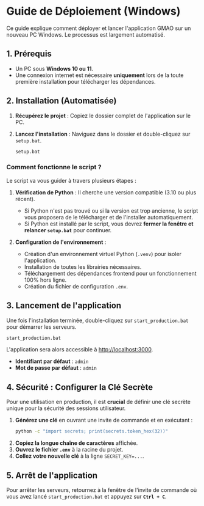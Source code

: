 # Guide de Déploiement (Windows)

Ce guide explique comment déployer et lancer l'application GMAO sur un nouveau PC Windows. Le processus est largement automatisé.

## 1. Prérequis

-   Un PC sous **Windows 10 ou 11**.
-   Une connexion internet est nécessaire **uniquement** lors de la toute première installation pour télécharger les dépendances.

## 2. Installation (Automatisée)

1.  **Récupérez le projet** : Copiez le dossier complet de l'application sur le PC.
2.  **Lancez l'installation** : Naviguez dans le dossier et double-cliquez sur `setup.bat`.

    ```bash
    setup.bat
    ```

### Comment fonctionne le script ?

Le script va vous guider à travers plusieurs étapes :

1.  **Vérification de Python** : Il cherche une version compatible (3.10 ou plus récent).
    -   Si Python n'est pas trouvé ou si la version est trop ancienne, le script vous proposera de le télécharger et de l'installer automatiquement.
    -   Si Python est installé par le script, vous devrez **fermer la fenêtre et relancer `setup.bat`** pour continuer.

2.  **Configuration de l'environnement** :
    -   Création d'un environnement virtuel Python (`.venv`) pour isoler l'application.
    -   Installation de toutes les librairies nécessaires.
    -   Téléchargement des dépendances frontend pour un fonctionnement 100% hors ligne.
    -   Création du fichier de configuration `.env`.

## 3. Lancement de l'application

Une fois l'installation terminée, double-cliquez sur `start_production.bat` pour démarrer les serveurs.

```bash
start_production.bat
```

L'application sera alors accessible à [http://localhost:3000](http://localhost:3000).

-   **Identifiant par défaut** : `admin`
-   **Mot de passe par défaut** : `admin`

## 4. Sécurité : Configurer la Clé Secrète

Pour une utilisation en production, il est **crucial** de définir une clé secrète unique pour la sécurité des sessions utilisateur.

1.  **Générez une clé** en ouvrant une invite de commande et en exécutant :
    ```bash
    python -c "import secrets; print(secrets.token_hex(32))"
    ```
2.  **Copiez la longue chaîne de caractères** affichée.
3.  **Ouvrez le fichier `.env`** à la racine du projet.
4.  **Collez votre nouvelle clé** à la ligne `SECRET_KEY=...`.

## 5. Arrêt de l'application

Pour arrêter les serveurs, retournez à la fenêtre de l'invite de commande où vous avez lancé `start_production.bat` et appuyez sur **`Ctrl + C`**. 